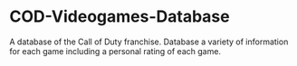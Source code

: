 # COD-Videogames-Database
A database of the Call of Duty franchise. Database a variety of information for each game including a personal rating of each game.
